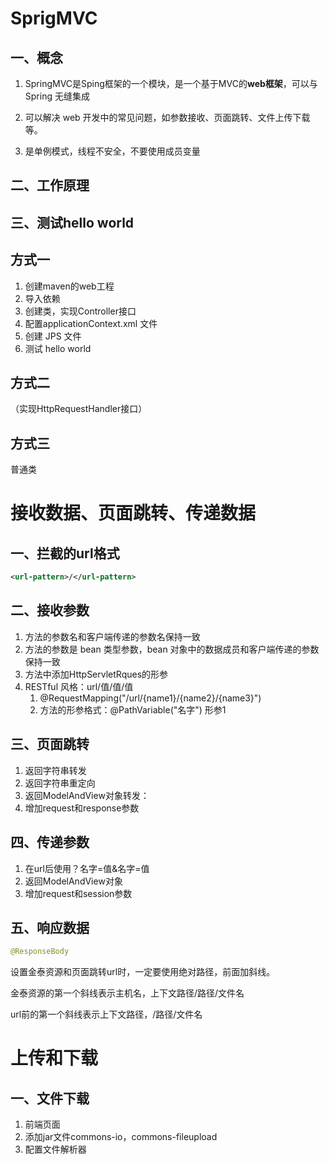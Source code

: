 # SprigMVC

## 一、概念

1. SpringMVC是Sping框架的一个模块，是一个基于MVC的**web框架**，可以与 Spring 无缝集成

2. 可以解决 web 开发中的常见问题，如参数接收、页面跳转、文件上传下载等。
3. 是单例模式，线程不安全，不要使用成员变量

## 二、工作原理



## 三、测试hello world

## 方式一

1. 创建maven的web工程
2. 导入依赖
3. 创建类，实现Controller接口
4. 配置applicationContext.xml 文件
5. 创建 JPS 文件
6. 测试 hello world

## 方式二

（实现HttpRequestHandler接口）

## 方式三

普通类

# 接收数据、页面跳转、传递数据

## 一、拦截的url格式

```xml
<url-pattern>/</url-pattern>
```



## 二、接收参数

1. 方法的参数名和客户端传递的参数名保持一致
2. 方法的参数是 bean 类型参数，bean 对象中的数据成员和客户端传递的参数保持一致
3. 方法中添加HttpServletRques的形参
4. RESTful 风格：url/值/值/值
   1. @RequestMapping("/url/{name1}/{name2}/{name3}")
   2. 方法的形参格式：@PathVariable("名字") 形参1

## 三、页面跳转

1. 返回字符串转发
2. 返回字符串重定向
3. 返回ModelAndView对象转发：
4. 增加request和response参数

## 四、传递参数

1. 在url后使用？名字=值&名字=值
2. 返回ModelAndView对象
3. 增加request和session参数

## 五、响应数据

```java
@ResponseBody
```



设置金泰资源和页面跳转url时，一定要使用绝对路径，前面加斜线。

金泰资源的第一个斜线表示主机名，上下文路径/路径/文件名

url前的第一个斜线表示上下文路径，/路径/文件名

# 上传和下载

## 一、文件下载

1. 前端页面
2. 添加jar文件commons-io，commons-fileupload
3. 配置文件解析器